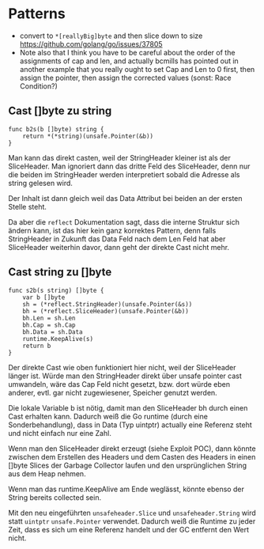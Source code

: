 # Patterns

- convert to `*[reallyBig]byte` and then slice down to size https://github.com/golang/go/issues/37805
- Note also that I think you have to be careful about the order of the assignments of cap and len, and actually bcmills has pointed out in another example that you really ought to set Cap and Len to 0 first, then assign the pointer, then assign the corrected values (sonst: Race Condition?)


## Cast []byte zu string

```
func b2s(b []byte) string {
    return *(*string)(unsafe.Pointer(&b))
}
```

Man kann das direkt casten, weil der StringHeader kleiner ist als der SliceHeader. Man ignoriert dann das dritte Feld des SliceHeader, denn nur die beiden im StringHeader werden interpretiert sobald die Adresse als string gelesen wird.

Der Inhalt ist dann gleich weil das Data Attribut bei beiden an der ersten Stelle steht.

Da aber die `reflect` Dokumentation sagt, dass die interne Struktur sich ändern kann, ist das hier kein ganz korrektes Pattern, denn falls StringHeader in Zukunft das Data Feld nach dem Len Feld hat aber SliceHeader weiterhin davor, dann geht der direkte Cast nicht mehr.


## Cast string zu []byte

```
func s2b(s string) []byte {
    var b []byte
    sh = (*reflect.StringHeader)(unsafe.Pointer(&s))
    bh = (*reflect.SliceHeader)(unsafe.Pointer(&b))
    bh.Len = sh.Len
    bh.Cap = sh.Cap
    bh.Data = sh.Data
    runtime.KeepAlive(s)
    return b
}
```

Der direkte Cast wie oben funktioniert hier nicht, weil der SliceHeader länger ist. Würde man den StringHeader direkt über unsafe pointer cast umwandeln, wäre das Cap Feld nicht gesetzt, bzw. dort würde eben anderer, evtl. gar nicht zugewiesener, Speicher genutzt werden.

Die lokale Variable b ist nötig, damit man den SliceHeader bh durch einen Cast erhalten kann. Dadurch weiß die Go runtime (durch eine Sonderbehandlung), dass in Data (Typ uintptr) actually eine Referenz steht und nicht einfach nur eine Zahl.

Wenn man den SliceHeader direkt erzeugt (siehe Exploit POC), dann könnte zwischen dem Erstellen des Headers und dem Casten des Headers in einen []byte Slices der Garbage Collector laufen und den ursprünglichen String aus dem Heap nehmen.

Wenn man das runtime.KeepAlive am Ende weglässt, könnte ebenso der String bereits collected sein.

Mit den neu eingeführten `unsafeheader.Slice` und `unsafeheader.String` wird statt `uintptr` `unsafe.Pointer` verwendet. Dadurch weiß die Runtime zu jeder Zeit, dass es sich um eine Referenz handelt und der GC entfernt den Wert nicht.
